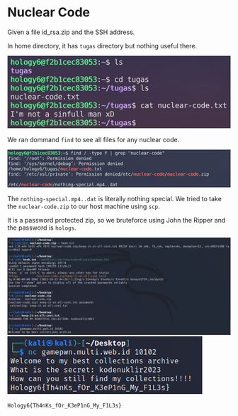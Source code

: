 # Nuclear Code

Given a file id_rsa.zip and the SSH address.

In home directory, it has `tugas` directory but nothing useful there.

![home](src/home.png)

We ran dommand `find` to see all files for any nuclear code.

![nuclear](src/nuclear.png)

The `nothing-special.mp4..dat` is literally nothing special. We tried to take the `nuclear-code.zip` to our host machine using `scp`.

It is a password protected zip, so we bruteforce using John the Ripper and the password is `hologs`. 

![hologs](src/hologs.png)
![flag](src/flag.png)

```
Hology6{Th4nKs_fOr_K3eP1nG_My_F1L3s}
```